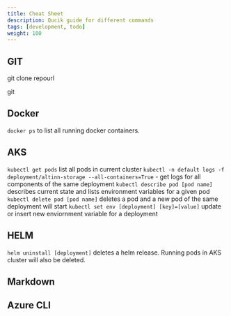 ```yaml
---
title: Cheat Sheet
description: Qucik guide for different commands
tags: [development, todo]
weight: 100
---
```


## GIT

git clone repourl

git 


## Docker

```docker ps``` to list all running docker containers.

## AKS

``` kubectl get pods ``` list all pods in current cluster
``` kubectl -n default logs -f deployment/altinn-storage --all-containers=True ``` - get logs for all components of the same deployment
``` kubectl describe pod [pod name] ``` describes current state and lists environment variables for a given pod
``` kubectl delete pod [pod name] ``` deletes a pod and a new pod of the same deployment will start
``` kubectl set env [deployment] [key]=[value] ``` update or insert new enviornment variable for a deployment

## HELM

``` helm uninstall [deployment] ``` deletes a helm release. Running pods in AKS cluster will also be deleted.

## Markdown


## Azure CLI